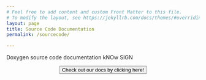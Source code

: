 ```yaml
---
# Feel free to add content and custom Front Matter to this file.
# To modify the layout, see https://jekyllrb.com/docs/themes/#overriding-theme-defaults
layout: page
title: Source Code Documentation
permalink: /sourcecode/

---
```

Doxygen source code documentation kNOw SIGN

<div align="center">
  <a href="{{site.url}}/html/index.html">
    <button type="button" class="btn">Check out our docs by clicking here!</button>
  </a>
</div>